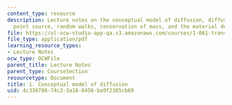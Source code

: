 ```yaml
---
content_type: resource
description: Lecture notes on the conceptual model of diffusion, diffusion from a
  point source, random walks, conservation of mass, and the material derivative.
file: https://ol-ocw-studio-app-qa.s3.amazonaws.com/courses/1-061-transport-processes-in-the-environment-fall-2008/4c33878674c33a168456ba9f2385cb69_conserve.pdf
file_type: application/pdf
learning_resource_types:
- Lecture Notes
ocw_type: OCWFile
parent_title: Lecture Notes
parent_type: CourseSection
resourcetype: Document
title: 1. Conceptual model of diffusion
uid: 4c338786-74c3-3a16-8456-ba9f2385cb69
---
```

